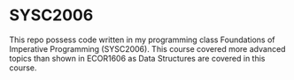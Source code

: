 # SYSC2006
This repo possess code written in my programming class Foundations of Imperative Programming (SYSC2006). This course covered more advanced topics than shown in ECOR1606 as Data Structures are covered in this course. 
